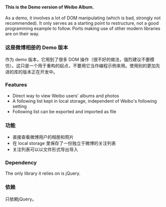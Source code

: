 #### This is the Demo version of Weibo Album. 

As a demo, it involves a lot of DOM manipulating (which is bad, strongly not recommended). It only serves as a starting point to restructure, not a good programming example to follow. Ports making use of other modern libraries are on their way. 

### 这是微博相册的 Demo 版本

作为 demo 版本，它用到了很多 DOM 操作（很不好的做法，强烈建议不要模仿）。这只是一个用于重构的起点，不要用它当作编程示例来用。使用别的更加先进的库的版本正在开发中。

### Features

* Direct way to view Weibo users' albums and photos
* A following list kept in local storage, independent of Weibo's following setting
* Following list can be exported and imported as file

### 功能

* 直接查看微博用户的相册和照片
* 在 local storage 里保存了一份独立于微博的关注列表
* 关注列表可以以文件形式导出导入

### Dependency

The only library it relies on is jQuery.

### 依赖

只依赖jQuery。
